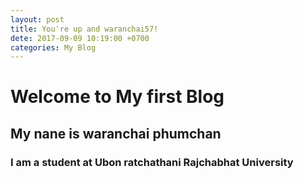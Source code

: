 ```yaml
---
layout: post
title: You're up and waranchai57!
dete: 2017-09-09 10:19:00 +0700
categories: My Blog
---
```


# Welcome to My first Blog
## My nane is waranchai phumchan
### I am a student at Ubon ratchathani Rajchabhat University

